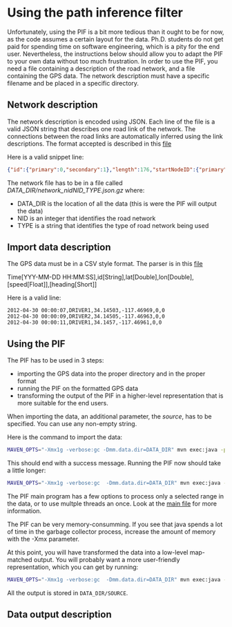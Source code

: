 
Using the path inference filter
================================

Unfortunately, using the PIF is a bit more tedious than it ought to be for now, as the code assumes a certain layout for the data.
Ph.D. students do not get paid for spending time on software engineering, which is a pity for the end user. Nevertheless, 
the instructions below should allow you to adapt the PIF to your own data without too much frustration.
In order to use the PIF, you need a file containing a description of the road network, and a file containing the GPS data. 
The network description must have a specific filename and be placed in a specific directory.

Network description
--------------------

The network description is encoded using JSON. 
Each line of the file is a valid JSON string that describes one road link of the network. The connections
between the road links are automatically inferred using the link descriptions.
The format accepted is described in this [file](https://github.com/calpath/open-traffic/blob/master/NETCONFIG/src/main/scala/edu/berkeley/path/bots/network/gen/GenericLinkRepresentation.scala)

Here is a valid snippet line:
```json
{"id":{"primary":0,"secondary":1},"length":176,"startNodeID":{"primary":0,"secondary":1},"endNodeID":{"primary":1,"secondary":1},"geom":{"points":[{"lat":6.0618600000000,"lon":49.8306900000000,"srid":4326},{"lat":6.0617100000000,"lon":49.8291200000000,"srid":4326}]},"endFeature":"none","numLanes":1,"speedLimit":2.7500000000000}
```

The network file has to be in a file called *DATA_DIR/network_nidNID_TYPE.json.gz* where:
- DATA_DIR is the location of all the data (this is were the PIF will output the data)
- NID is an integer that identifies the road network
- TYPE is a string that identifies the type of road network being used


Import data description
------------------------

The GPS data must be in a CSV style format. The parser is in this [file](https://github.com/calpath/open-traffic/blob/master/NETCONFIG_IO/src/main/scala/edu/berkeley/path/bots/netconfig/io/json/ImportData.scala)

 Time[YYY-MM-DD HH:MM:SS],id[String],lat[Double],lon[Double],[speed[Float]],[heading[Short]]
 
Here is a valid line:

```csv
2012-04-30 00:00:07,DRIVER1,34.14503,-117.46969,0,0
2012-04-30 00:00:09,DRIVER2,34.14505,-117.46963,0,0
2012-04-30 00:00:11,DRIVER1,34.1457,-117.46961,0,0
```

Using the PIF
--------------

The PIF has to be used in 3 steps:
- importing the GPS data into the proper directory and in the proper format
- running the PIF on the formatted GPS data
- transforming the output of the PIF in a higher-level representation that is more suitable for the end users.

When importing the data, an additional parameter, the *source*, has to be specified. You can use any non-empty string.

Here is the command to import the data:

```bash
MAVEN_OPTS="-Xmx1g -verbose:gc -Dmm.data.dir=DATA_DIR" mvn exec:java -pl NETCONFIG_IO -Dexec.mainClass="netconfig.io.json.ImportProbeData" -Dexec.args="--nid NID --feed SOURCE --file MY_INPUT_FILE.csv.gz --format csv1"
```

This should end with a success message. Running the PIF now should take a little longer:

```bash
MAVEN_OPTS="-Xmx1g -verbose:gc  -Dmm.data.dir=DATA_DIR" mvn exec:java -pl PATH_INFERENCE_IO -Dexec.mainClass="pif.run.RunPif" -Dexec.args="--nid NID --feed SOURCE --net-type TYPE"
```
The PIF main program has a few options to process only a selected range in the data, or to use multple threads an once. Look at the [main file]() for 
more information.

The PIF can be very memory-consumming. If you see that java spends a lot of time in the garbage collector process, increase the amount of memory with the -Xmx parameter.

At this point, you will have transformed the data into a low-level map-matched output. You will probably want a more user-friendly representation, which you can get by running:

```bash
MAVEN_OPTS="-Xmx1g -verbose:gc  -Dmm.data.dir=DATA_DIR" mvn exec:java -pl PATH_INFERENCE_IO -Dexec.mainClass="pif.run.MapDataGeneric" -Dexec.args="--nid NID --feed SOURCE --net-type TYPE --actions traj,tspot,routett --extended-info true"
```

All the output is stored in `DATA_DIR/SOURCE`.

Data output description
------------------------
